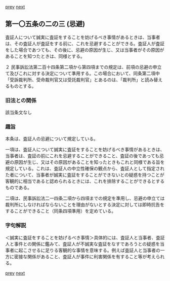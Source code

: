 [prev](/specific/markdowns/特許法/139_Mp-Ch_4-Se_2-At_105_2_2.md)
[next](/specific/markdowns/特許法/141_Mp-Ch_4-Se_2-At_105_2_4.md)
## 第一〇五条の二の三 (忌避)
査証人について誠実に査証をすることを妨げるべき事情があるときは、当事者は、その査証人が査証をする前に、これを忌避することができる。査証人が査証をした場合であつても、その後に、忌避の原因が生じ、又は当事者がその原因があることを知つたときは、同様とする。

２ 民事訴訟法第二百十四条第二項から第四項までの規定は、前項の忌避の申立て及びこれに対する決定について準用する。この場合において、同条第二項中「受訴裁判所、受命裁判官又は受託裁判官」とあるのは、「裁判所」と読み替えるものとする。


### 旧法との関係
該当条文なし

### 趣旨
本条は、査証人の忌避について規定している。

一項は、査証人について誠実に査証をすることを妨げるべき事情があるときは、当事者は、査証の前にこれを忌避することができること、査証の後であっても忌避の原因が生じ、又はその原因があることを知ったときもこれと同様である旨を規定している。これは、査証人の中立性確保の観点から、査証人として指定された者について、当事者が誠実に査証をすることができないとの疑惑を持つことが客観的に相当であると認められるときには、これを排除することができるとするものである。

二項は、民事訴訟法二一四条二項から四項までの規定を準用し、忌避の申立ては裁判所にしなければならないことを理由がないとする決定に対しては即時抗告をすることができること（同条四項準用）を定めている。


### 字句解説
＜誠実に査証をすることを妨げるべき事情＞具体的には、査証人と当事者、査証人と事件との関係に鑑みて、査証人が不誠実な査証をなすであろうとの疑惑を当事者に起こさせるに足りる客観的な事情を意味する。例えば査証人と当事者の一方に密接な関係があること、査証人が事件に利害関係を有すること等が考えられる。


[prev](/specific/markdowns/特許法/139_Mp-Ch_4-Se_2-At_105_2_2.md)
[next](/specific/markdowns/特許法/141_Mp-Ch_4-Se_2-At_105_2_4.md)
